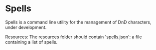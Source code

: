 # Spells

Spells is a command line utility for the management of DnD characters, under development.

Resources:
    The resources folder should contain 'spells.json': a file containing a list of spells.